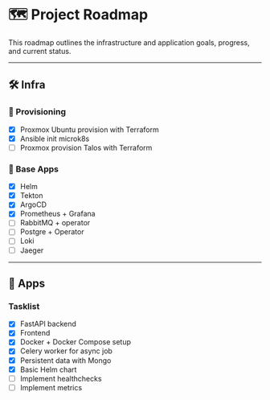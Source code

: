 # 🗺️ Project Roadmap

This roadmap outlines the infrastructure and application goals, progress, and current status.

---

## 🛠️ Infra

### 🚀 Provisioning
- [x] Proxmox Ubuntu provision with Terraform
- [x] Ansible init microk8s
- [ ] Proxmox provision Talos with Terraform

### 🧱 Base Apps
- [x] Helm
- [X] Tekton
- [X] ArgoCD
- [X] Prometheus + Grafana
- [ ] RabbitMQ + operator
- [ ] Postgre + Operator
- [ ] Loki
- [ ] Jaeger

---

## 🧩 Apps

### Tasklist
- [x] FastAPI backend
- [x] Frontend
- [x] Docker + Docker Compose setup
- [x] Celery worker for async job
- [x] Persistent data with Mongo
- [x] Basic Helm chart
- [ ] Implement healthchecks
- [ ] Implement metrics
